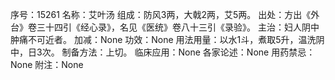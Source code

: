 序号：15261
名称：艾叶汤
组成：防风3两，大戟2两，艾5两。
出处：方出《外台》卷三十四引《经心录》，名见《医统》卷八十三引《录验》。
主治：妇人阴中肿痛不可近者。
加减：None
功效：None
用法用量：以水1斗，煮取5升，温洗阴中，日3次。
制备方法：上切。
临床应用：None
各家论述：None
用药禁忌：None
附注：None
